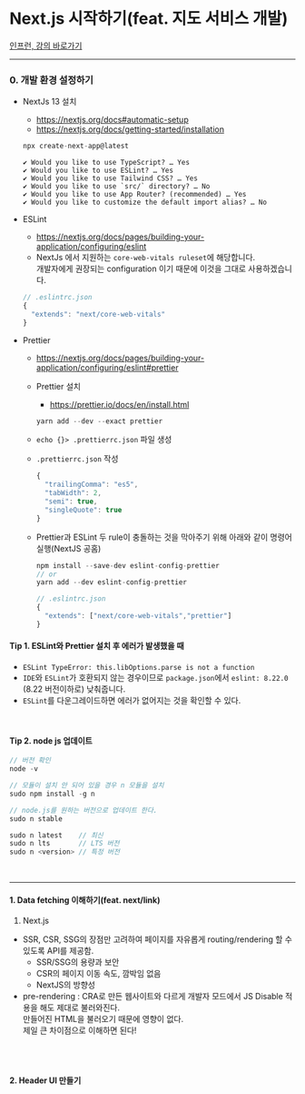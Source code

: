 # Next.js 시작하기(feat. 지도 서비스 개발)
[인프런, 강의 바로가기](https://www.inflearn.com/course/nextjs-%EC%8B%9C%EC%9E%91-%EC%A7%80%EB%8F%84%EC%84%9C%EB%B9%84%EC%8A%A4/dashboard)

<hr />

### 0. 개발 환경 설정하기
- NextJs 13 설치
  - https://nextjs.org/docs#automatic-setup
  - https://nextjs.org/docs/getting-started/installation
  ```javascript
  npx create-next-app@latest
  ```
  ```
  ✔ Would you like to use TypeScript? … Yes
  ✔ Would you like to use ESLint? … Yes
  ✔ Would you like to use Tailwind CSS? … Yes
  ✔ Would you like to use `src/` directory? … No
  ✔ Would you like to use App Router? (recommended) … Yes
  ✔ Would you like to customize the default import alias? … No
  ```

- ESLint
  - https://nextjs.org/docs/pages/building-your-application/configuring/eslint
  - NextJs 에서 지원하는 `core-web-vitals ruleset`에 해당합니다.<br />개발자에게 권장되는 configuration 이기 때문에 이것을 그대로 사용하겠습니다.
  ```javascript
  // .eslintrc.json
  {
    "extends": "next/core-web-vitals"
  }
  ```

- Prettier 
  - https://nextjs.org/docs/pages/building-your-application/configuring/eslint#prettier
  - Prettier 설치
    - https://prettier.io/docs/en/install.html
    ```javascript
    yarn add --dev --exact prettier
    ```

  - `echo {}> .prettierrc.json` 파일 생성
  - `.prettierrc.json` 작성
    ```javascript
    {
      "trailingComma": "es5",
      "tabWidth": 2,
      "semi": true,
      "singleQuote": true
    }
    ```
  - Prettier과 ESLint 두 rule이 충돌하는 것을 막아주기 위해 아래와 같이 명령어 실행(NextJS 공홈)
    ```javascript
    npm install --save-dev eslint-config-prettier
    // or
    yarn add --dev eslint-config-prettier
    ```
    ```javascript
    // .eslintrc.json 
    {
      "extends": ["next/core-web-vitals","prettier"]
    }
    ```

#### Tip 1. ESLint와 Prettier 설치 후 에러가 발생했을 때
  - `ESLint TypeError: this.libOptions.parse is not a function`
  - `IDE`와 `ESLint`가 호환되지 않는 경우이므로 `package.json`에서 `eslint: 8.22.0` (8.22 버전이하로) 낮춰줍니다.
  - `ESLint`를 다운그레이드하면 에러가 없어지는 것을 확인할 수 있다.

<br />

#### Tip 2. node js 업데이트
```javascript
// 버전 확인
node -v

// 모듈이 설치 안 되어 있을 경우 n 모듈을 설치
sudo npm install -g n

// node.js를 원하는 버전으로 업데이트 한다.
sudo n stable

sudo n latest    // 최신
sudo n lts       // LTS 버전
sudo n <version> // 특정 버전
```

<br />

<hr />

#### 1. Data fetching 이해하기(feat. next/link)
1. Next.js
  - SSR, CSR, SSG의 장점만 고려하여 페이지를 자유롭게 routing/rendering 할 수 있도록 API를 제공함.
    - SSR/SSG의 용량과 보안
    - CSR의 페이지 이동 속도, 깜박임 없음
    - NextJS의 방향성
  - pre-rendering : CRA로 만든 웹사이트와 다르게 개발자 모드에서 JS Disable 적용을 해도 제대로 불러와진다.<br />만들어진 HTML을 불러오기 때문에 영향이 없다.<br />제일 큰 차이점으로 이해하면 된다!
<br />
<br />

#### 2. Header UI 만들기

